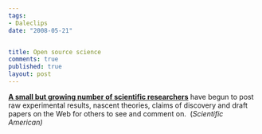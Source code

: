 ```yaml
--- 
tags:
- Daleclips
date: "2008-05-21"


title: Open source science
comments: true
published: true
layout: post
---
```


<strong><a href="http://www.sciam.com/article.cfm?id=science-2-point-0&amp;sc=rss">A small but growing number of scientific researchers</a></strong> have begun to post raw experimental results, nascent theories, claims of discovery and draft papers on the Web for others to see and comment on.  (<em>Scientific American)</em>
